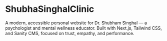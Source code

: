 # ShubhaSinghalClinic
A modern, accessible personal website for Dr. Shubham Singhal — a psychologist and mental wellness educator. Built with Next.js, Tailwind CSS, and Sanity CMS, focused on trust, empathy, and performance.
